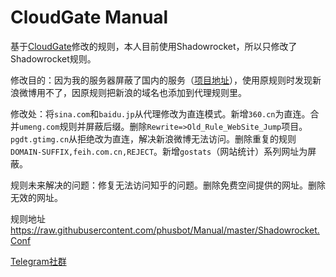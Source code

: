 CloudGate Manual
==========

基于[CloudGate](https://github.com/BurpSuite/Manual)修改的规则，本人目前使用Shadowrocket，所以只修改了Shadowrocket规则。

修改目的：因为我的服务器屏蔽了国内的服务（[项目地址](https://github.com/phusbot/ss-iptables-blockade)），使用原规则时发现新浪微博用不了，因原规则把新浪的域名也添加到代理规则里。

修改处：将`sina.com`和`baidu.jp`从代理修改为直连模式。新增`360.cn`为直连。合并`umeng.com`规则并屏蔽后缀。删除`Rewrite=>Old_Rule_WebSite_Jump`项目。`pgdt.gtimg.cn`从拒绝改为直连，解决新浪微博无法访问。删除重复的规则`DOMAIN-SUFFIX,feih.com.cn,REJECT`。新增`gostats`（网站统计）系列网址为屏蔽。

规则未来解决的问题：修复无法访问知乎的问题。删除免费空间提供的网址。删除无效的网址。

规则地址 https://raw.githubusercontent.com/phusbot/Manual/master/Shadowrocket.Conf

[Telegram社群](https://t.me/joinchat/Eeks0Eh3DYd_ndSdcpMmyg)
